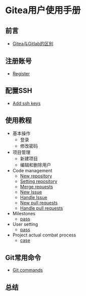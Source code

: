 # Gitea用户使用手册
## 前言
* [Gitea与Gitlab的区别]()

## 注册账号
* [Register](resources/account_umber.md)

## 配置SSH
* [Add ssh keys](resources/add_ssh_keys.md)

## 使用教程
* 基本操作
  * 登录
  * 修改密码
* 项目管理
  * 新建项目
  * 编辑和删除用户
* Code management
  * [New repository](resources/new_repository.md)
  * [Setting repository](resources/setting_repository.md)
  * [Merge requests](resources/merge_requests.md)
  * [New Issue](resources/new_issue.md)
  * [Handle Issue](gitea_docs.md)
  * [New pull requests](gitea_docs.md)
  * [Handle pull requests](gitea_docs.md)
* Milestones
  * [pass](gitea_docs.md)
* User setting
  * [pass](resources/user_setting.md)
* Project actual combat process
  * [case](resources/case.md)

## Git常用命令
* [Git commands](resources/git_commands.md)

## 总结